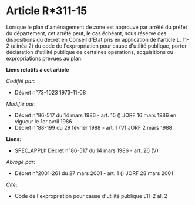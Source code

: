 # Article R*311-15

Lorsque le plan d'aménagement de zone est approuvé par arrêté du préfet du département, cet arrêté peut, le cas échéant, sous
réserve des dispositions du décret en Conseil d'Etat pris en application de l'article L. 11-2 (alinéa 2) du code de
l'expropriation pour cause d'utilité publique, porter déclaration d'utilité publique de certaines opérations, acquisitions ou
expropriations prévues au plan.

**Liens relatifs à cet article**

_Codifié par_:

  - Décret n°73-1023 1973-11-08

_Modifié par_:

  - Décret n°86-517 du 14 mars 1986 - art. 15 () JORF 16 mars 1986 en vigueur le 1er avril 1986
  - Décret n°88-199 du 29 février 1988 - art. 1 (V) JORF 2 mars 1988

**Liens**:

  - SPEC_APPLI: Décret n°86-517 du 14 mars 1986 - art. 26 (V)

_Abrogé par_:

  - Décret n°2001-261 du 27 mars 2001 - art. 1 () JORF 28 mars 2001

_Cite_:

  - Code de l'expropriation pour cause d'utilité publique L11-2 al. 2
